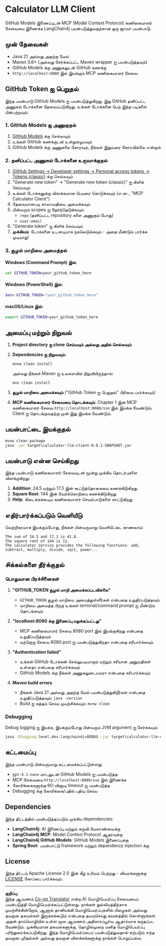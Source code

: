 <!--
CO_OP_TRANSLATOR_METADATA:
{
  "original_hash": "ac2459c0d5cc823922e3d9240a95028c",
  "translation_date": "2025-10-11T11:35:54+00:00",
  "source_file": "03-GettingStarted/03-llm-client/solution/java/README.md",
  "language_code": "ta"
}
-->
# Calculator LLM Client

GitHub Models இணைப்புடன் MCP (Model Context Protocol) கணிகையாளர் சேவையை இணைக்க LangChain4j பயன்படுத்துவதற்கான ஒரு ஜாவா பயன்பாடு.

## முன் தேவைகள்

- Java 21 அல்லது அதற்கு மேல்
- Maven 3.6+ (அல்லது சேர்க்கப்பட்ட Maven wrapper ஐ பயன்படுத்தவும்)
- GitHub Models க்கு அணுகலுடன் GitHub கணக்கு
- `http://localhost:8080` இல் இயங்கும் MCP கணிகையாளர் சேவை

## GitHub Token ஐ பெறுதல்

இந்த பயன்பாடு GitHub Models ஐ பயன்படுத்துகிறது, இது GitHub தனிப்பட்ட அணுகல் டோக்கனை தேவைப்படுகிறது. உங்கள் டோக்கனை பெற இந்த படிகளை பின்பற்றவும்:

### 1. GitHub Models ஐ அணுகுதல்
1. [GitHub Models](https://github.com/marketplace/models) க்கு செல்லவும்
2. உங்கள் GitHub கணக்குடன் உள்நுழையவும்
3. GitHub Models க்கு அணுகலை கோரவும், நீங்கள் இதுவரை கோரவில்லை என்றால்

### 2. தனிப்பட்ட அணுகல் டோக்கனை உருவாக்குதல்
1. [GitHub Settings → Developer settings → Personal access tokens → Tokens (classic)](https://github.com/settings/tokens) க்கு செல்லவும்
2. "Generate new token" → "Generate new token (classic)" ஐ கிளிக் செய்யவும்
3. உங்கள் டோக்கனுக்கு விளக்கமான பெயரை கொடுக்கவும் (எ.கா., "MCP Calculator Client")
4. தேவையானபடி காலாவதியை அமைக்கவும்
5. பின்வரும் scopes ஐ தேர்ந்தெடுக்கவும்:
   - `repo` (தனிப்பட்ட repository களை அணுகும் போது)
   - `user:email`
6. "Generate token" ஐ கிளிக் செய்யவும்
7. **முக்கியம்**: டோக்கனை உடனடியாக நகலெடுக்கவும் - அதை மீண்டும் பார்க்க முடியாது!

### 3. சூழல் மாறியை அமைத்தல்

#### Windows (Command Prompt) இல்:
```cmd
set GITHUB_TOKEN=your_github_token_here
```

#### Windows (PowerShell) இல்:
```powershell
$env:GITHUB_TOKEN="your_github_token_here"
```

#### macOS/Linux இல்:
```bash
export GITHUB_TOKEN=your_github_token_here
```

## அமைப்பு மற்றும் நிறுவல்

1. **Project directory ஐ clone செய்யவும் அல்லது அதில் செல்லவும்**

2. **Dependencies ஐ நிறுவவும்**:
   ```cmd
   mvnw clean install
   ```
   அல்லது நீங்கள் Maven ஐ உலகளவில் நிறுவியிருந்தால்:
   ```cmd
   mvn clean install
   ```

3. **சூழல் மாறியை அமைக்கவும்** ("GitHub Token ஐ பெறுதல்" பிரிவை பார்க்கவும்)

4. **MCP கணிகையாளர் சேவையை தொடங்கவும்**:
   Chapter 1 இன் MCP கணிகையாளர் சேவை `http://localhost:8080/sse` இல் இயங்க வேண்டும். Client ஐ தொடங்குவதற்கு முன் இது இயங்க வேண்டும்.

## பயன்பாட்டை இயக்குதல்

```cmd
mvnw clean package
java -jar target\calculator-llm-client-0.0.1-SNAPSHOT.jar
```

## பயன்பாடு என்ன செய்கிறது

இந்த பயன்பாடு கணிகையாளர் சேவையுடன் மூன்று முக்கிய தொடர்புகளை விளக்குகிறது:

1. **Addition**: 24.5 மற்றும் 17.3 இன் கூட்டுத்தொகையை கணக்கிடுகிறது
2. **Square Root**: 144 இன் வேர்க்கொறியை கணக்கிடுகிறது
3. **Help**: கிடைக்கக்கூடிய கணிகையாளர் செயல்பாடுகளை காட்டுகிறது

## எதிர்பார்க்கப்படும் வெளியீடு

வெற்றிகரமாக இயக்கும்போது, நீங்கள் பின்வருமாறு வெளியீட்டை காணலாம்:

```
The sum of 24.5 and 17.3 is 41.8.
The square root of 144 is 12.
The calculator service provides the following functions: add, subtract, multiply, divide, sqrt, power...
```

## சிக்கல்களை தீர்க்குதல்

### பொதுவான பிரச்சினைகள்

1. **"GITHUB_TOKEN சூழல் மாறி அமைக்கப்படவில்லை"**
   - `GITHUB_TOKEN` சூழல் மாறியை அமைத்துள்ளீர்கள் என்பதை உறுதிப்படுத்தவும்
   - மாறியை அமைத்த பிறகு உங்கள் terminal/command prompt ஐ மீண்டும் தொடங்கவும்

2. **"localhost:8080 க்கு இணைப்பு மறுக்கப்பட்டது"**
   - MCP கணிகையாளர் சேவை 8080 port இல் இயங்குகிறது என்பதை உறுதிப்படுத்தவும்
   - மற்றொரு சேவை 8080 port ஐ பயன்படுத்துகிறதா என்பதை சரிபார்க்கவும்

3. **"Authentication failed"**
   - உங்கள் GitHub டோக்கன் செல்லுபடியாகும் மற்றும் சரியான அனுமதிகள் உள்ளதா என்பதை சரிபார்க்கவும்
   - GitHub Models க்கு நீங்கள் அணுகலுடையவரா என்பதை சரிபார்க்கவும்

4. **Maven build errors**
   - நீங்கள் Java 21 அல்லது அதற்கு மேல் பயன்படுத்துகிறீர்கள் என்பதை உறுதிப்படுத்தவும்: `java -version`
   - Build ஐ சுத்தம் செய்ய முயற்சிக்கவும்: `mvnw clean`

### Debugging

Debug logging ஐ இயக்க, இயக்கும்போது பின்வரும் JVM argument ஐ சேர்க்கவும்:
```cmd
java -Dlogging.level.dev.langchain4j=DEBUG -jar target\calculator-llm-client-0.0.1-SNAPSHOT.jar
```

## கட்டமைப்பு

இந்த பயன்பாடு பின்வருமாறு கட்டமைக்கப்பட்டுள்ளது:
- `gpt-4.1-nano` மாடலுடன் GitHub Models ஐ பயன்படுத்த
- MCP சேவையை `http://localhost:8080/sse` இல் இணைக்க
- கோரிக்கைகளுக்கு 60-வினாடி timeout ஐ பயன்படுத்த
- Debugging க்கு கோரிக்கை/பதில் பதிவு செய்ய

## Dependencies

இந்த திட்டத்தில் பயன்படுத்தப்படும் முக்கிய dependencies:
- **LangChain4j**: AI இணைப்பு மற்றும் கருவி மேலாண்மைக்கு
- **LangChain4j MCP**: Model Context Protocol ஆதரவுக்கு
- **LangChain4j GitHub Models**: GitHub Models இணைப்புக்கு
- **Spring Boot**: பயன்பாட்டு framework மற்றும் dependency injection க்கு

## License

இந்த திட்டம் Apache License 2.0 இன் கீழ் உரிமம் பெற்றது - விவரங்களுக்கு [LICENSE](../../../../../../03-GettingStarted/03-llm-client/solution/java/LICENSE) கோப்பை பார்க்கவும்.

---

**குறிப்பு**:  
இந்த ஆவணம் [Co-op Translator](https://github.com/Azure/co-op-translator) என்ற AI மொழிபெயர்ப்பு சேவையைப் பயன்படுத்தி மொழிபெயர்க்கப்பட்டுள்ளது. நாங்கள் துல்லியத்திற்காக முயற்சிக்கின்றோம், ஆனால் தானியங்கி மொழிபெயர்ப்புகளில் பிழைகள் அல்லது தவறான தகவல்கள் இருக்கக்கூடும் என்பதை தயவுசெய்து கவனத்தில் கொள்ளுங்கள். அதன் தாய்மொழியில் உள்ள மூல ஆவணம் அதிகாரப்பூர்வ ஆதாரமாக கருதப்பட வேண்டும். முக்கியமான தகவல்களுக்கு, தொழில்முறை மனித மொழிபெயர்ப்பு பரிந்துரைக்கப்படுகிறது. இந்த மொழிபெயர்ப்பைப் பயன்படுத்துவதால் ஏற்படும் எந்த தவறான புரிதல்கள் அல்லது தவறான விளக்கங்களுக்கு நாங்கள் பொறுப்பல்ல.